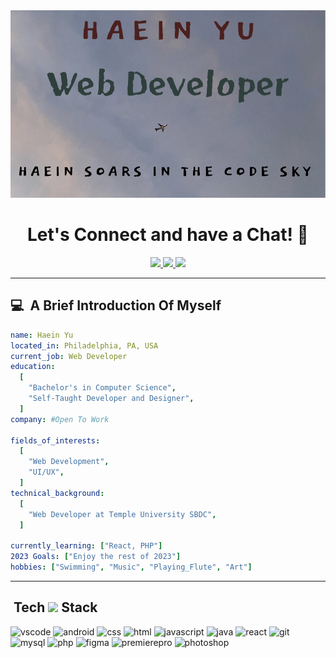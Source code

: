 <img height="300" width="1000" src="img/banner.png">

<h1 align="center">
  Let's Connect and have a Chat! 💬
</h1>

<p align="center">
  <a href="https://haeinyu.github.io/#contact">
<img height="60" src="https://github.com/HaeinYu/HaeinYU/assets/146678035/755d3c17-f96d-4178-8666-3890ddca26c1"/>
  </a>
  <a href="mailto: jessyyu5656@gmail.com">
<img height="60" src="https://github.com/HaeinYu/HaeinYU/assets/146678035/626329e5-8552-4dec-a704-2662ae025468"/>
  </a>
  <a href="https://www.linkedin.com/in/haein-yu/">
<img height="60" src="https://github.com/HaeinYu/HaeinYU/assets/146678035/7a13c6b4-d89d-47a5-9860-b2cf63debe51"/>
  </a>
</p>

---

<h2> 💻 &nbsp;A Brief Introduction Of Myself</h2>

```yaml
name: Haein Yu
located_in: Philadelphia, PA, USA
current_job: Web Developer
education:
  [
    "Bachelor's in Computer Science",
    "Self-Taught Developer and Designer",
  ]
company: #Open To Work

fields_of_interests:
  [
    "Web Development",
    "UI/UX",
  ]
technical_background:
  [
    "Web Developer at Temple University SBDC",
  ]
  
currently_learning: ["React, PHP"]
2023 Goals: ["Enjoy the rest of 2023"]
hobbies: ["Swimming", "Music", "Playing_Flute", "Art"]
```
---  
  
<h2> &nbsp;Tech <img height="60" src="https://github.com/HaeinYu/HaeinYU/assets/146678035/bd2180e9-e1cb-4a88-860c-006bb1edd554"/> Stack</h2>
<p align="left">
  <img src="https://github.com/HaeinYu/HaeinYU/assets/146678035/8361d178-5f71-4517-878c-3625e4a6587a" alt="vscode" width="45" height="45"/>
  <img src="https://github.com/HaeinYu/HaeinYU/assets/146678035/74d3c80d-c2f7-438f-9b9e-04ea4ae0a8cd" alt="android" width="45" height="45"/>
  <img src="https://github.com/HaeinYu/HaeinYU/assets/146678035/01c7fd01-946c-4c92-bfa0-1421668ec032" alt="css" width="45" height="45"/>
  <img src="https://github.com/HaeinYu/HaeinYU/assets/146678035/2d7a5605-123b-4ac0-b0e8-707d22bf56f9" alt="html" width="45" height="45"/>
  <img src="https://github.com/HaeinYu/HaeinYU/assets/146678035/dc76d7b0-70ce-4f5c-a141-3262149ec487" alt="javascript" width="45" height="45"/>
  <img src="https://github.com/HaeinYu/HaeinYU/assets/146678035/9cf64d16-5169-4af3-a83e-eefce00bd8dd" alt="java" width="45" height="45"/>
  <img src="https://github.com/HaeinYu/HaeinYU/assets/146678035/3b873fdf-21be-4c82-a345-a6c0365a8732" alt="react" width="45" height="45"/>
  <img src="https://github.com/HaeinYu/HaeinYU/assets/146678035/2614e9cb-7e44-4979-bdaf-81bad80ceeab" alt="git" width="45" height="45"/>
  <img src="https://github.com/HaeinYu/HaeinYU/assets/146678035/e511e33b-df32-47df-b081-c4afa062a939" alt="mysql" width="45" height="45"/>
  <img src="https://github.com/HaeinYu/HaeinYU/assets/146678035/5d042295-a4ec-43c4-93d6-ff0e9a165d6f" alt="php" width="45" height="45"/>
  <img src="https://github.com/HaeinYu/HaeinYU/assets/146678035/28225508-5537-4ab4-9eca-008f384f6f08" alt="figma" width="45" height="45"/>
  <img src="https://github.com/HaeinYu/HaeinYU/assets/146678035/b77294b1-c730-466e-a351-f6aa3d650ce0" alt="premierepro" width="45" height="45"/>
  <img src="https://github.com/HaeinYu/HaeinYU/assets/146678035/7f8b8566-e988-435c-ab25-01d2c3955729" alt="photoshop" width="45" height="45"/>
</p>







